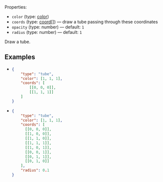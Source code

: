 Properties:
- `color` (type: [color](/mathics-threejs-backend/types/color))
- `coords` (type: [coord[]](/mathics-threejs-backend/types/coord)) — draw a tube passing through these coordinates
- `opacity` (type: number) — default: `1`
- `radius` (type: number) — default: `1`

Draw a tube.

## Examples
- ```json
  {
      "type": "tube",
      "color": [1, 1, 1],
      "coords": [
          [[0, 0, 0]],
          [[1, 1, 1]]
      ]
  }
  ```
  <div class='center' id='graphics-container-1'></div>
  <script>
  	drawGraphics3d(
  		document.getElementById('graphics-container-1'),
  		{
  			elements: [
  				{
  					type: 'tube',
  					color: [1, 1, 1],
  					coords: [
  						[[0, 0, 0]],
  						[[1, 1, 1]]
  					]
  				}
  			],
  			lighting: [
  				{
  					type: 'directional',
  					color: [1, 0, 0],
  					coords: [null, [1, 1, 1]]
  				},
  			],
  			viewpoint: [2, -4, 4]
  		}
  	);
  </script>
- ```json
  {
      "type": "tube",
      "color": [1, 1, 1],
      "coords": [
      	[[0, 0, 0]],
      	[[1, 0, 0]],
      	[[1, 1, 0]],
      	[[1, 1, 1]],
      	[[1, 0, 1]],
      	[[0, 0, 1]],
      	[[0, 1, 1]],
      	[[0, 1, 0]]
      ],
      "radius": 0.1
  }
  ```
  <div class='center' id='graphics-container-2'></div>
  <script>
  	drawGraphics3d(
  		document.getElementById('graphics-container-2'),
  		{
  			elements: [
  				{
  					type: 'tube',
  					color: [1, 1, 1],
  					coords: [
  						[[0, 0, 0]],
  						[[1, 0, 0]],
  						[[1, 1, 0]],
  						[[1, 1, 1]],
  						[[1, 0, 1]],
  						[[0, 0, 1]],
  						[[0, 1, 1]],
  						[[0, 1, 0]]
  					],
  					radius: 0.1
  				}
  			],
  			lighting: [
  				{
  					type: 'ambient',
  					color: [0.3, 0.2, 0.4]
  				},
  				{
  					type: 'directional',
  					color: [0.8, 0, 0],
  					coords: [[2, 0, 2]]
  				},
  				{
  					type: 'directional',
  					color: [0, 0.8, 0],
  					coords: [[2, 2, 2]]
  				},
  				{
  					type: 'directional',
  					color: [0, 0, 0.8],
  					coords: [[0, 2, 2]]
  				}
  			],
  			viewpoint: [-2, -2, 2]
  		}
  	);
  </script>
